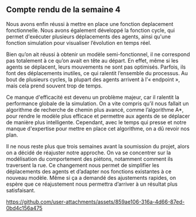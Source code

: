 ## Compte rendu de la semaine 4 ##

Nous avons enfin réussi à mettre en place une fonction deplacement fonctionnelle. Nous avons également développé la fonction cycle, qui permet d'exécuter plusieurs déplacements des agents, ainsi qu'une fonction simulation pour visualiser l’évolution en temps réel.

Bien qu’on ait réussi à obtenir un modèle semi-fonctionnel, il ne correspond pas totalement à ce qu’on avait en tête au départ. En effet, même si les agents se déplacent, leurs mouvements ne sont pas optimisés. Parfois, ils font des déplacements inutiles, ce qui ralentit l’ensemble du processus. Au bout de plusieurs cycles, la plupart des agents arrivent à l'« endpoint », mais cela prend souvent trop de temps.

Ce manque d'efficacité est devenu un problème majeur, car il ralentit la performance globale de la simulation. On a vite compris qu’il nous fallait un algorithme de recherche de chemin plus avancé, comme l’algorithme A*, pour rendre le modèle plus efficace et permettre aux agents de se déplacer de manière plus intelligente. Cependant, avec le temps qui presse et notre manque d'expertise pour mettre en place cet algorithme, on a dû revoir nos plan.

Il ne nous reste plus que trois semaines avant la soumission du projet, alors on a décidé de réajuster notre approche. On va se concentrer sur la modélisation du comportement des piétons, notamment comment ils traversent la rue. Ce changement nous permet de simplifier les déplacements des agents et d’adapter nos fonctions existantes à ce nouveau modèle. Même si ça a demandé des ajustements rapides, on espère que ce réajustement nous permettra d’arriver à un résultat plus satisfaisant.




https://github.com/user-attachments/assets/859ae106-316a-4d66-87ed-0bd4c156a475

